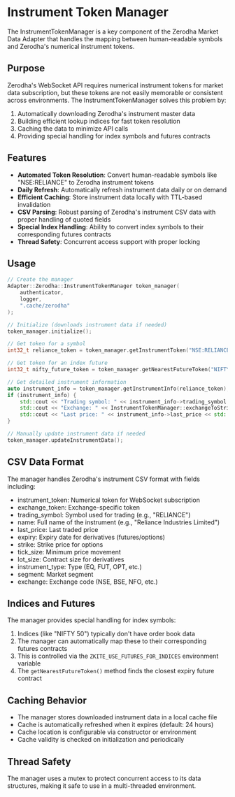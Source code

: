 # Instrument Token Manager

The InstrumentTokenManager is a key component of the Zerodha Market Data Adapter that handles the mapping between human-readable symbols and Zerodha's numerical instrument tokens.

## Purpose

Zerodha's WebSocket API requires numerical instrument tokens for market data subscription, but these tokens are not easily memorable or consistent across environments. The InstrumentTokenManager solves this problem by:

1. Automatically downloading Zerodha's instrument master data
2. Building efficient lookup indices for fast token resolution
3. Caching the data to minimize API calls
4. Providing special handling for index symbols and futures contracts

## Features

- **Automated Token Resolution**: Convert human-readable symbols like "NSE:RELIANCE" to Zerodha instrument tokens
- **Daily Refresh**: Automatically refresh instrument data daily or on demand
- **Efficient Caching**: Store instrument data locally with TTL-based invalidation
- **CSV Parsing**: Robust parsing of Zerodha's instrument CSV data with proper handling of quoted fields
- **Special Index Handling**: Ability to convert index symbols to their corresponding futures contracts
- **Thread Safety**: Concurrent access support with proper locking

## Usage

```cpp
// Create the manager
Adapter::Zerodha::InstrumentTokenManager token_manager(
    authenticator,
    logger,
    ".cache/zerodha"
);

// Initialize (downloads instrument data if needed)
token_manager.initialize();

// Get token for a symbol
int32_t reliance_token = token_manager.getInstrumentToken("NSE:RELIANCE");

// Get token for an index future
int32_t nifty_future_token = token_manager.getNearestFutureToken("NIFTY");

// Get detailed instrument information
auto instrument_info = token_manager.getInstrumentInfo(reliance_token);
if (instrument_info) {
    std::cout << "Trading symbol: " << instrument_info->trading_symbol << std::endl;
    std::cout << "Exchange: " << InstrumentTokenManager::exchangeToString(instrument_info->exchange) << std::endl;
    std::cout << "Last price: " << instrument_info->last_price << std::endl;
}

// Manually update instrument data if needed
token_manager.updateInstrumentData();
```

## CSV Data Format

The manager handles Zerodha's instrument CSV format with fields including:

- instrument_token: Numerical token for WebSocket subscription
- exchange_token: Exchange-specific token
- trading_symbol: Symbol used for trading (e.g., "RELIANCE")
- name: Full name of the instrument (e.g., "Reliance Industries Limited")
- last_price: Last traded price
- expiry: Expiry date for derivatives (futures/options)
- strike: Strike price for options
- tick_size: Minimum price movement
- lot_size: Contract size for derivatives
- instrument_type: Type (EQ, FUT, OPT, etc.)
- segment: Market segment
- exchange: Exchange code (NSE, BSE, NFO, etc.)

## Indices and Futures

The manager provides special handling for index symbols:

1. Indices (like "NIFTY 50") typically don't have order book data
2. The manager can automatically map these to their corresponding futures contracts
3. This is controlled via the `ZKITE_USE_FUTURES_FOR_INDICES` environment variable
4. The `getNearestFutureToken()` method finds the closest expiry future contract

## Caching Behavior

- The manager stores downloaded instrument data in a local cache file
- Cache is automatically refreshed when it expires (default: 24 hours)
- Cache location is configurable via constructor or environment
- Cache validity is checked on initialization and periodically

## Thread Safety

The manager uses a mutex to protect concurrent access to its data structures, making it safe to use in a multi-threaded environment.